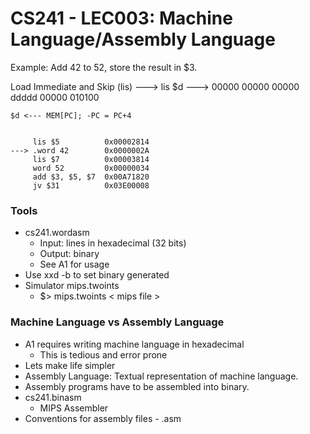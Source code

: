 # CS241 - LEC003: Machine Language/Assembly Language

Example: Add 42 to 52, store the result in $3.

Load Immediate and Skip (lis)
---> lis $d
---> 00000 00000 00000 ddddd 00000 010100
```
$d <--- MEM[PC]; -PC = PC+4


     lis $5          0x00002814
---> .word 42        0x0000002A
     lis $7          0x00003814
     word 52         0x00000034
     add $3, $5, $7  0x00A71820
     jv $31          0x03E00008
```

### Tools
- cs241.wordasm
  - Input: lines in hexadecimal (32 bits)
  - Output: binary
  - See A1 for usage
- Use xxd -b to set binary generated
- Simulator mips.twoints
  - $> mips.twoints < mips file >

### Machine Language vs Assembly Language
- A1 requires writing machine language in hexadecimal
  - This is tedious and error prone
- Lets make life simpler
- Assembly Language: Textual representation of machine language.
- Assembly programs have to be assembled into binary.
- cs241.binasm
  - MIPS Assembler
- Conventions for assembly files - .asm


<!--stackedit_data:
eyJoaXN0b3J5IjpbMTM2NTA1MjgwMywxMTY0OTE5MTcyLDE5Nj
M5OTk2MjQsMTY0NjUwNjk3M119
-->